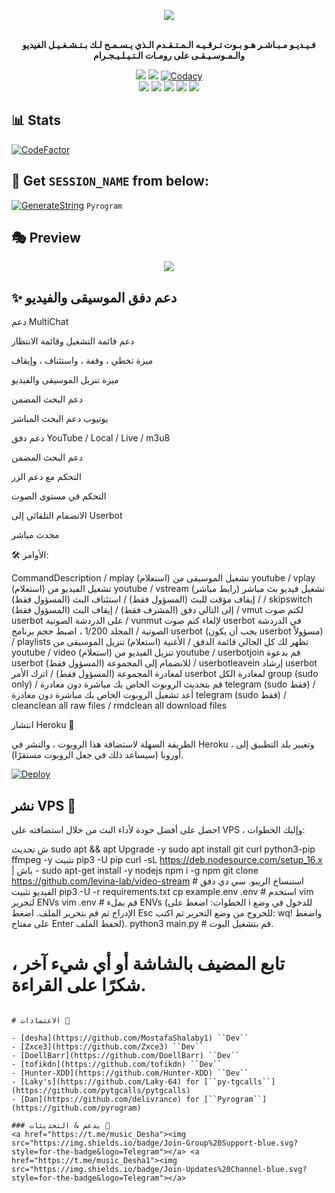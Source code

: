 <p align="center"><a href="https://t.me/V_I_DE_bot"><img src="https://github.com/levina-lab/video-stream/raw/main/driver/veezlogo.png"></a></p>
<p align="center">
    <br><b>فـيـديـو مـبـاشـر هـو بـوت تـرقـيـه الـمـتـقـدم الـذي يـسـمـح لـك بـتـشـغـيـل الفيديو والـمـوسـيـقـى على رومـات الـتـيـلـيـجـرام</b><br>
</p>
<p align="center">
    <a href="https://www.python.org/" alt="made-with-python"> <img src="https://img.shields.io/badge/Made%20with-Python-black.svg?style=flat-square&logo=python&logoColor=blue&color=red" /></a>
    <a href="https://github.com/levina-lab/video-stream/graphs/commit-activity" alt="Maintenance"> <img src="https://img.shields.io/badge/Maintained%3F-yes-red.svg?style=flat-square" /></a>
    <a href="https://app.codacy.com/gh/levina-lab/video-stream/dashboard"> <img src="https://img.shields.io/codacy/grade/a723cb464d5a4d25be3152b5d71de82d?color=red&logo=codacy&style=flat-square" alt="Codacy" /></a><br>
    <a href="https://github.com/levina-lab/video-stream"> <img src="https://img.shields.io/github/repo-size/levina-lab/video-stream?color=red&logo=github&logoColor=blue&style=flat-square" /></a>
    <a href="https://github.com/levina-lab/video-stream/commits/main"> <img src="https://img.shields.io/github/last-commit/levina-lab/video-stream?color=red&logo=github&logoColor=blue&style=flat-square" /></a>
    <a href="https://github.com/levina-lab/video-stream/issues"> <img src="https://img.shields.io/github/issues/levina-lab/video-stream?color=red&logo=github&logoColor=blue&style=flat-square" /></a>
    <a href="https://github.com/levina-lab/video-stream/network/members"> <img src="https://img.shields.io/github/forks/levina-lab/video-stream?color=red&logo=github&logoColor=blue&style=flat-square" /></a>  
    <a href="https://github.com/levina-lab/video-stream/network/members"> <img src="https://img.shields.io/github/stars/levina-lab/video-stream?color=red&logo=github&logoColor=blue&style=flat-square" /></a>  
</p>

## 📊 Stats
[![CodeFactor](https://www.codefactor.io/repository/github/levina-lab/video-stream/badge)](https://www.codefactor.io/repository/github/levina-lab/video-stream)

## 🧪 Get `SESSION_NAME` from below:

[![GenerateString](https://img.shields.io/badge/repl.it-generateString-yellowgreen)](https://replit.com/@levinalab/StringSession#main.py) ``Pyrogram``

## 🎭 Preview
<p align="center">
  <img src="https://telegra.ph/file/924bde9bda30db3246eec.jpg">
</p>

## ✨ دعم دفق الموسيقى والفيديو

دعم MultiChat

دعم قائمة التشغيل وقائمة الانتظار

ميزة تخطي ، وقفة ، واستئناف ، وإيقاف

ميزة تنزيل الموسيقى والفيديو

دعم البحث المضمن

يوتيوب دعم البحث المباشر

دعم دفق YouTube / Local / Live / m3u8

دعم البحث المضمن

التحكم مع دعم الزر

التحكم في مستوى الصوت

الانضمام التلقائي إلى Userbot

محدث مباشر

🛠 الأوامر:

CommandDescription / mplay (استعلام) تشغيل الموسيقى من youtube / vplay (استعلام) تشغيل الفيديو من youtube / vstream (رابط مباشر) تشغيل فيديو بث مباشر / إيقاف مؤقت للبث (المسؤول فقط) / استئناف البث (المسؤول فقط) / skipswitch إلى التالي دفق (المشرف فقط) / إيقاف البث (المسؤول فقط) / vmut لكتم صوت userbot على الدردشة الصوتية / vunmut لإلغاء كتم صوت userbot في الدردشة الصوتية / المجلد 1/200 ، اضبط حجم برنامج userbot (يجب أن يكون userbot مسؤولاً) / playlists تظهر لك كل الحالي قائمة الدفق / الأغنية (استعلام) تنزيل الموسيقى من youtube / video (استعلام) تنزيل الفيديو من youtube / userbotjoin قم بدعوة userbot للانضمام إلى المجموعة (المسؤول فقط) / userbotleavein إرشاد userbot لمغادرة المجموعة (المسؤول فقط) / اترك الأمر userbot لمغادرة الكل group (sudo only) / قم بتحديث الروبوت الخاص بك مباشرة دون مغادرة telegram (sudo فقط) / أعد تشغيل الروبوت الخاص بك مباشرة دون مغادرة telegram (sudo فقط) / cleanclean all raw files / rmdclean all download files

انتشار Heroku 💜

الطريقة السهلة لاستضافة هذا الروبوت ، والنشر في Heroku ، وتغيير بلد التطبيق إلى أوروبا (سيساعد ذلك في جعل الروبوت مستقرًا).

[![Deploy](https://www.herokucdn.com/deploy/button.svg)](https://heroku.com/deploy?template=https://github.com/levina-lab/video-stream)

## نشر VPS 📡
احصل على أفضل جودة لأداء البث من خلال استضافته على VPS ، وإليك الخطوات:

ش
تحديث sudo apt && apt Upgrade -y
sudo apt install git curl python3-pip ffmpeg -y
تثبيت pip3 -U pip
curl -sL https://deb.nodesource.com/setup_16.x | باش -
sudo apt-get install -y nodejs
npm i -g npm
git clone https://github.com/levina-lab/video-stream # استنساخ الريبو.
سي دي دفق الفيديو
تثبيت pip3 -U -r requirements.txt
cp example.env .env # استخدم vim لتحرير ENVs
vim .env # قم بملء ENVs (الخطوات: اضغط على i للدخول في وضع الإدراج ثم قم بتحرير الملف. اضغط Esc للخروج من وضع التحرير ثم اكتب: wq! واضغط على مفتاح Enter لحفظ الملف).
python3 main.py # قم بتشغيل البوت.

# تابع المضيف بالشاشة أو أي شيء آخر ، شكرًا على القراءة.
```

# الاعتمادات 💖

- [desha](https://github.com/MostafaShalaby1) ``Dev``
- [Zxce3](https://github.com/Zxce3) ``Dev``
- [DoellBarr](https://github.com/DoellBarr) ``Dev``
- [tofikdn](https://github.com/tofikdn) ``Dev``
- [Hunter-XDD](https://github.com/Hunter-XDD) ``Dev``
- [Laky's](https://github.com/Laky-64) for [``py-tgcalls``](https://github.com/pytgcalls/pytgcalls)
- [Dan](https://github.com/delivrance) for [``Pyrogram``](https://github.com/pyrogram)

### يدعم & التحديثات 🎑
<a href="https://t.me/music_Desha"><img src="https://img.shields.io/badge/Join-Group%20Support-blue.svg?style=for-the-badge&logo=Telegram"></a> <a href="https://t.me/music_Desha1"><img src="https://img.shields.io/badge/Join-Updates%20Channel-blue.svg?style=for-the-badge&logo=Telegram"></a>
